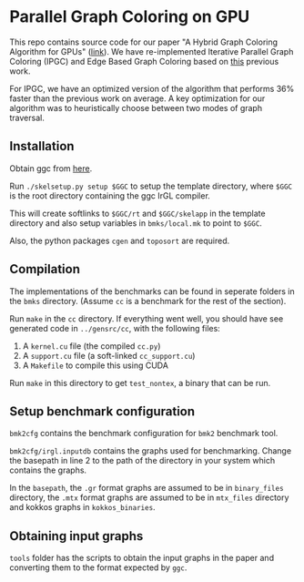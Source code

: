 # Parallel Graph Coloring on GPU
This repo contains source code for our paper "A Hybrid Graph 
Coloring Algorithm for GPUs" ([link](https://arxiv.org/abs/1912.01478)). 
We have re-implemented Iterative Parallel Graph Coloring (IPGC) and 
Edge Based Graph Coloring based on [this](https://ieeexplore.ieee.org/document/7516086) 
previous work. 

For IPGC, we have an optimized version of the algorithm that performs 
36% faster than the previous work on average. A key optimization for 
our algorithm was to heuristically choose between two modes of graph 
traversal.

## Installation

Obtain ggc from [here](https://www.cs.rochester.edu/~sree/ggc/).

Run `./skelsetup.py setup $GGC` to setup the template directory,
 where `$GGC` is the root directory containing the ggc IrGL compiler.

This will create softlinks to `$GGC/rt` and `$GGC/skelapp` in the
template directory and also setup variables in `bmks/local.mk` to
point to `$GGC`.

Also, the python packages `cgen` and `toposort` are required.

## Compilation

The implementations of the benchmarks can be found in seperate 
folders in the `bmks` directory. (Assume `cc` is a benchmark for 
the rest of the section).

Run `make` in the `cc` directory. If everything went well, you should
have see generated code in `../gensrc/cc`, with the following files:

  1. A `kernel.cu` file (the compiled `cc.py`)
  2. A `support.cu` file (a soft-linked `cc_support.cu`)
  3. A `Makefile` to compile this using CUDA

Run `make` in this directory to get `test_nontex`, a binary that can be
 run.

## Setup benchmark configuration

`bmk2cfg` contains the benchmark configuration for `bmk2` benchmark
tool.

`bmk2cfg/irgl.inputdb` contains the graphs used for benchmarking. 
Change the basepath in line 2 to the path of the directory in your 
system which contains the graphs.

In the `basepath`, the `.gr` format graphs are assumed to be in 
`binary_files` directory, the `.mtx` format graphs are assumed to 
be in `mtx_files` directory and kokkos graphs in `kokkos_binaries`.

## Obtaining input graphs

`tools` folder has the scripts to obtain the input graphs in the paper
and converting them to the format expected by `ggc`.
